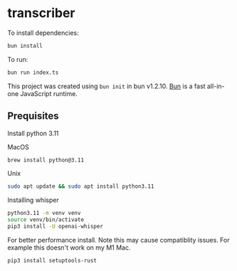 # transcriber

To install dependencies:

```bash
bun install
```

To run:

```bash
bun run index.ts
```

This project was created using `bun init` in bun v1.2.10. [Bun](https://bun.sh) is a fast all-in-one JavaScript runtime.


## Prequisites

Install python 3.11

MacOS
```bash
brew install python@3.11
```

Unix
```bash
sudo apt update && sudo apt install python3.11
```

Installing whisper
```bash
python3.11 -m venv venv
source venv/bin/activate
pip3 install -U openai-whisper
```

For better performance install. Note this may cause compatiblity issues. For example this doesn't work on my M1 Mac.

```bash
pip3 install setuptools-rust
```